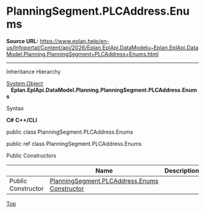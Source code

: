 # PlanningSegment.PLCAddress.Enums

**Source URL:** https://www.eplan.help/en-us/Infoportal/Content/api/2026/Eplan.EplApi.DataModelu~Eplan.EplApi.DataModel.Planning.PlanningSegment+PLCAddress+Enums.html

---

Inheritance Hierarchy

[System.Object](#)  
   **Eplan.EplApi.DataModel.Planning.PlanningSegment.PLCAddress.Enums**

Syntax

**C#**
**C++/CLI**


public class PlanningSegment.PLCAddress.Enums

public ref class PlanningSegment.PLCAddress.Enums

Public Constructors

|  | Name | Description |
| --- | --- | --- |
| Public Constructor | [PlanningSegment.PLCAddress.Enums Constructor](Eplan.EplApi.DataModelu~Eplan.EplApi.DataModel.Planning.PlanningSegment+PLCAddress+Enums~_ctor.html) |  |

[Top](#top)
